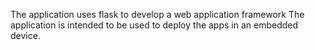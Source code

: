 The application uses flask to develop a web application framework
The application is intended to be used to deploy the apps in an 
embedded device.


